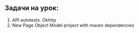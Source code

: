 ## Задачи на урок:

1. API autotests. Okhttp
2. New Page Object Model project with maven dependencies

